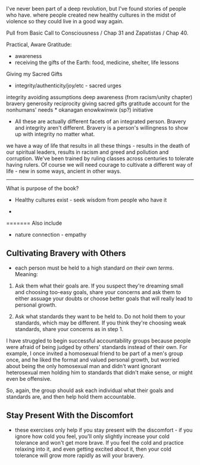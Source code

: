 I've never been part of a deep revolution, but I've found stories of people who have. where people created new healthy cultures in the midst of violence so they could live in a good way again.

Pull from Basic Call to Consciousness / Chap 31 and Zapatistas / Chap 40.

Practical, Aware Gratitude:
* awareness
* receiving the gifts of the Earth: food, medicine, shelter, life lessons

Giving my Sacred Gifts
* integrity/authenticity/joy/etc - sacred urges

integrity
avoiding assumptions
deep awareness (from racism/unity chapter)
bravery
generosity
reciprocity
giving sacred gifts
gratitude
account for the nonhumans' needs
    * okanagan enowkwinwix (sp?)
initiative

* All these are actually different facets of an integrated person. Bravery and integrity aren't different. Bravery is a person's willingness to show up with integrity no matter what. 


we have a way of life that results in all these things - results in the death of our spiritual leaders, results in racism and greed and pollution and corruption. We've been trained by ruling classes across centuries to tolerate having rulers. Of course we will need courage to cultivate a different way of life - new in some ways, ancient in other ways. 

*********
What is purpose of the book?

* Healthy cultures exist - seek wisdom from people who have it

* 


=======
Also include
* nature connection - empathy

## Cultivating Bravery with Others
* each person must be held to a high standard _on their own terms_. Meaning:

1. Ask them what their goals are. If you suspect they're dreaming small and choosing too-easy goals, share your concerns and ask them to either assuage your doubts or choose better goals that will really lead to personal growth.

2. Ask what standards they want to be held to. Do not hold them to your standards, which may be different. If you think they're choosing weak standards, share your concerns as in step 1.

I have struggled to begin successful accountability groups because people were afraid of being judged by others' standards instead of their own. For example, I once invited a homosexual friend to be part of a men's group once, and he liked the format and valued personal growth, but worried about being the only homosexual man and didn't want ignorant heterosexual men holding him to standards that didn't make sense, or might even be offensive.

So, again, the group should ask each individual what their goals and standards are, and then help hold them accountable.

## Stay Present With the Discomfort

* these exercises only help if you stay present with the discomfort - if you ignore how cold you feel, you'll only slightly increase your cold tolerance and won't get more brave. If you feel the cold and practice relaxing into it, and even getting excited about it, then your cold tolerance will grow more rapidly as will your bravery.